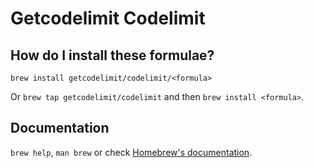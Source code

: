 # Getcodelimit Codelimit

## How do I install these formulae?

`brew install getcodelimit/codelimit/<formula>`

Or `brew tap getcodelimit/codelimit` and then `brew install <formula>`.

## Documentation

`brew help`, `man brew` or check [Homebrew's documentation](https://docs.brew.sh).
